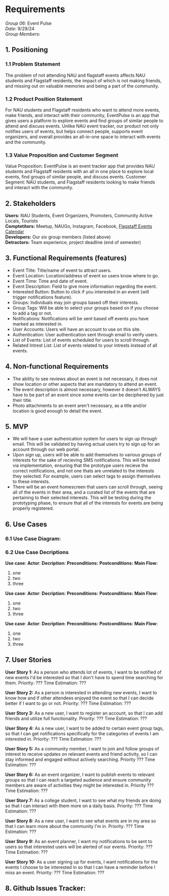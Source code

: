 # Requirements

*Group 06*: Event Pulse  
*Date:* 9/29/24  
*Group Members*:  

## 1. Positioning

### 1.1 Problem Statement

The problem of not attending NAU and flagstaff events affects NAU students and Flagstaff residents, the impact of which is not making friends, and missing out on valuable memories and being a part of the community.  

### 1.2 Product Position Statement

For NAU students and Flagstaff residents who want to attend more events, make friends, and interact with their community, EventPulse is an app that gives users a platform to explore events and find groups of similar people to attend and discuss events. Unlike NAU event tracker, our product not only notifies users of events, but helps connect people, supports event organizers, and overall provides an all-in-one space to interact with events and the community.

### 1.3 Value Proposition and Customer Segment

Value Proposition: EventPulse is an event tracker app that provides NAU students and Flagstaff residents with an all in one place to explore local events, find groups of similar people, and discuss events. 
Customer Segment: NAU students, and Flagstaff residents looking to make friends and interact with the community.

## 2. Stakeholders

**Users:** NAU Students, Event Organizers, Promoters, Community Active Locals, Tourists  
**Comptetitors:** Meetup, NAUGo, Instagram, Facebook, [Flagstaff Events Calendar](https://www.flagstaff.com/calendar)  
**Developers:** Our six group members (listed above)  
**Detractors:** Team experience, project deadline (end of semester) 

## 3. Functional Requirements (features)

- Event Title: Title/name of event to attract users.
- Event Location: Location/address of event so users know where to go. 
- Event Time: Time and date of event. 
- Event Description: Field to give more information regarding the event. 
- Interested Button: Button to click if you interested in an event (will trigger notifications feature). 
- Groups: Individuals may join groups based off their interests.
- Group Tags: Will be able to select your groups based on if you choose to add a tag or not. 
- Notifications: Notifications will be sent based off events you have marked as interested in. 
- User Accounts: Users will have an account to use on this site. 
- Authentication: User authentication sent through email to verify users. 
- List of Events: List of events scheduled for users to scroll through. 
- Related Intrest List: List of events related to your intrests instead of all events. 


## 4. Non-functional Requirements
- The ability to see reviews about an event is not necessary, it does not show location or other aspects that are mandatory to attend an event.
- The event description is almost necessary, however it doesn't ALWAYS have to be part of an event since some events can be deciphered by just their title.
- Photo attachments to an event aren't necessary, as a title and/or location is good enough to detail the event.

## 5. MVP
- We will have a user authenication system for users to sign up through email. This will be validated by having actual users try to sign up for an account through our web portal.
- Upon sign up, users will be able to add themselves to various groups of interests for the sake of recieving SMS notifications. This will be tested via implementation, ensuring that the prototype users recieve the correct notifications, and not one thats are unrelated to the interests they selected. For example, users can select tags to assign themselves to these interests.
- There will be an event homescreen that users can scroll through, seeing all of the events in their area, and a curated list of the events that are pertaining to their selected interests. This will be testing during the prototyping phase, to ensure that all of the interests for events are being properly registered.

## 6. Use Cases

### 6.1 Use Case Diagram:

### 6.2 Use Case Decriptions

**Use case**: 
**Actor**: 
**Decription:**
**Preconditions:**
**Postconditions:**
**Main Flow:**
1. one
2. two
3. three

**Use case**: 
**Actor**: 
**Decription:**
**Preconditions:**
**Postconditions:**
**Main Flow:**
1. one
2. two
3. three

**Use case**: 
**Actor**: 
**Decription:**
**Preconditions:**
**Postconditions:**
**Main Flow:**
1. one
2. two
3. three


## 7. User Stories

**User Story 1:** As a person who attends lot of events, I want to be notified of new events I'd be interested so that I don't have to spend time searching for them.  Priority: ??? Time Estimation: ???

**User Story 2:** As a person is interested in attending new events, I want to know how and if other attendees enjoyed the event so that I can decide better if I want to go or not.  Priority: ??? Time Estimation: ???

**User Story 3:** As a new user, I want to register an account, so that I can add friends and utilize full functionality. Priority: ??? Time Estimation: ???

**User Story 4:** As a new user, I want to be added to certain event group tags, so that I can get notifications specifically for the categories of events I am interested in. Priority: ??? Time Estimation: ???

**User Story 5:** As a community member, I want to join and follow groups of interest to receive updates on relevant events and friend activity, so I can stay informed and engaged without actively searching.
Priority ??? Time Estimation: ???

**User Story 6:** As an event organizer, I want to publish events to relevant groups so that I can reach a targeted audience and ensure community members are aware of activities they might be interested in. Priority ??? Time Estimation: ???

**User Story 7:** As a college student, I want to see what my friends are doing so that I can interact with them more on a daily basis. Priority: ??? Time Estimation: ???

**User Story 8:** As a new user, I want to see what events are in my area so that I can learn more about the community I'm in. Priority: ??? Time Estimation: ???

**User Story 9:** As an event planner, I want my notifications to be sent to users so that interested users will be alerted of our events. Priority: ??? Time Estimation: ???

**User Story 10:** As a user signing up for events, I want notifications for the events I choose to be interested in so that I can have a reminder before I miss an event. Priority: ??? Time Estimation: ???


## 8. Github Issues Tracker:


